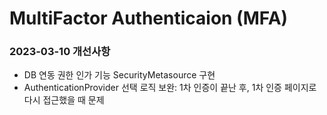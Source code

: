 # MultiFactor Authenticaion (MFA)

### 2023-03-10 개선사항

+ DB 연동 권한 인가 기능 SecurityMetasource 구현
+ AuthenticationProvider 선택 로직 보완: 1차 인증이 끝난 후, 1차 인증 페이지로 다시 접근했을 때 문제 
